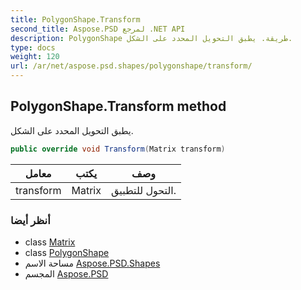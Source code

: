 ```yaml
---
title: PolygonShape.Transform
second_title: Aspose.PSD لمرجع .NET API
description: PolygonShape طريقة. يطبق التحويل المحدد على الشكل.
type: docs
weight: 120
url: /ar/net/aspose.psd.shapes/polygonshape/transform/
---
```

## PolygonShape.Transform method

يطبق التحويل المحدد على الشكل.

```csharp
public override void Transform(Matrix transform)
```

| معامل | يكتب | وصف |
| --- | --- | --- |
| transform | Matrix | التحول للتطبيق. |

### أنظر أيضا

* class [Matrix](../../../aspose.psd/matrix/)
* class [PolygonShape](../)
* مساحة الاسم [Aspose.PSD.Shapes](../../polygonshape/)
* المجسم [Aspose.PSD](../../../)


